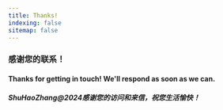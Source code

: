 ```yaml
---
title: Thanks!
indexing: false
sitemap: false
---
```


### 感谢您的联系！

#### Thanks for getting in touch! We'll respond as soon as we can.

##### ShuHaoZhang@2024感谢您的访问和来信，祝您生活愉快！